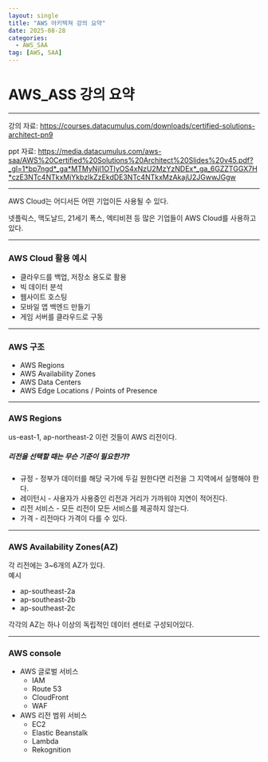 ```yaml
---
layout: single
title: "AWS 아키텍쳐 강의 요약"
date: 2025-08-28
categories:
  - AWS_SAA
tag: [AWS, SAA]
---
```

AWS_ASS 강의 요약
===
- - -
강의 자료: <https://courses.datacumulus.com/downloads/certified-solutions-architect-pn9>

ppt 자료: <https://media.datacumulus.com/aws-saa/AWS%20Certified%20Solutions%20Architect%20Slides%20v45.pdf?_gl=1*bp7ngd*_ga*MTMyNjI1OTIyOS4xNzU2MzYzNDEx*_ga_6GZZTGGX7H*czE3NTc4NTkxMjYkbzIkZzEkdDE3NTc4NTkxMzAkajU2JGwwJGgw>

- - -

AWS Cloud는 어디서든 어떤 기업이든 사용될 수 있다.

넷플릭스, 맥도날드, 21세기 폭스, 엑티비젼 등 많은 기업들이 AWS Cloud를 사용하고 있다.
- - -

### AWS Cloud 활용 예시

* 클라우드를 백업, 저장소 용도로 활용
* 빅 데이터 분석
* 웹사이트 호스팅
* 모바일 앱 백엔드 만들기
* 게임 서버를 클라우드로 구동

- - -
### AWS 구조

* AWS Regions
* AWS Availability Zones
* AWS Data Centers
* AWS Edge Locations / Points of Presence

- - -
### AWS Regions

us-east-1, ap-northeast-2 이런 것들이 AWS 리전이다.

##### *리전을 선택할 때는 무슨 기준이 필요한가?*

* 규정 - 정부가 데이터를 해당 국가에 두길 원한다면 리전을 그 지역에서 실행해야 한다.
* 레이턴시 - 사용자가 사용중인 리전과 거리가 가까워야 지연이 적어진다.
* 리전 서비스 - 모든 리전이 모든 서비스를 제공하지 않는다.
* 가격 - 리전마다 가격이 다를 수 있다.

- - -
### AWS Availability Zones(AZ)

각 리전에는 3~6개의 AZ가 있다.    
예시
* ap-southeast-2a
* ap-southeast-2b
* ap-southeast-2c

각각의 AZ는 하나 이상의 독립적인 데이터 센터로 구성되어있다.

- - -
### AWS console

* AWS 글로벌 서비스
  * IAM
  * Route 53
  * CloudFront
  * WAF
* AWS 리전 범위 서비스
  * EC2
  * Elastic Beanstalk
  * Lambda
  * Rekognition

  